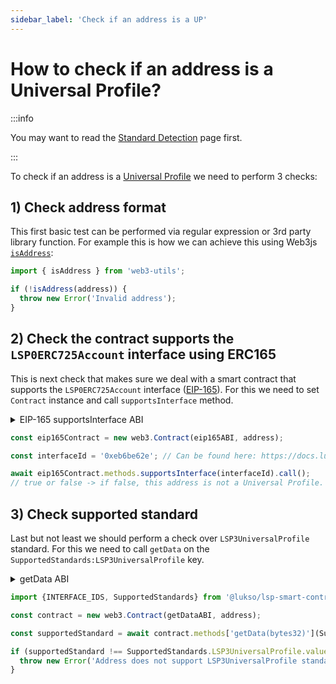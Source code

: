 ```yaml
---
sidebar_label: 'Check if an address is a UP'
---
```


# How to check if an address is a Universal Profile?

:::info

You may want to read the [Standard Detection](../../standards/standard-detection.md) page first.

:::

To check if an address is a [Universal Profile](../../standards/universal-profile/introduction.md) we need to perform 3 checks:

## 1) Check address format

This first basic test can be performed via regular expression or 3rd party library function. For example this is how we can achieve this using Web3js [`isAddress`](https://web3js.readthedocs.io/en/v1.2.11/web3-utils.html#isaddress):

```javascript
import { isAddress } from 'web3-utils';

if (!isAddress(address)) {
  throw new Error('Invalid address');
}
```

## 2) Check the contract supports the `LSP0ERC725Account` interface using ERC165

This is next check that makes sure we deal with a smart contract that supports the `LSP0ERC725Account` interface ([EIP-165](https://eips.ethereum.org/EIPS/eip-165)). For this we need to set `Contract` instance and call `supportsInterface` method.

<details>
<summary>EIP-165 supportsInterface ABI</summary>

```javascript
const eip165ABI = [
  {
    type: 'function',
    stateMutability: 'view',
    outputs: [
      {
        type: 'bool',
        name: '',
        internalType: 'bool',
      },
    ],
    name: 'supportsInterface',
    inputs: [
      {
        type: 'bytes4',
        name: 'interfaceId',
        internalType: 'bytes4',
      },
    ],
  },
];
```

</details>

```javascript
const eip165Contract = new web3.Contract(eip165ABI, address);

const interfaceId = '0xeb6be62e'; // Can be found here: https://docs.lukso.tech/standards/smart-contracts/interface-ids

await eip165Contract.methods.supportsInterface(interfaceId).call();
// true or false -> if false, this address is not a Universal Profile.
```

## 3) Check supported standard

Last but not least we should perform a check over `LSP3UniversalProfile` standard. For this we need to call `getData` on the `SupportedStandards:LSP3UniversalProfile` key.

<details>
<summary>getData ABI</summary>

```javascript
// This ABI can also be imported from @lukso/lsp-smart-contracts npm package

const getDataABI = [
  {
    inputs: [
      {
        internalType: 'bytes32',
        name: 'dataKey',
        type: 'bytes32',
      },
    ],
    name: 'getData',
    outputs: [
      {
        internalType: 'bytes',
        name: 'dataValue',
        type: 'bytes',
      },
    ],
    stateMutability: 'view',
    type: 'function',
  },
];
```

</details>

<!-- prettier-ignore-start -->

```javascript
import {INTERFACE_IDS, SupportedStandards} from '@lukso/lsp-smart-contracts/constants';

const contract = new web3.Contract(getDataABI, address);

const supportedStandard = await contract.methods['getData(bytes32)'](SupportedStandards.LSP3UniversalProfile.key).call();

if (supportedStandard !== SupportedStandards.LSP3UniversalProfile.value) {
  throw new Error('Address does not support LSP3UniversalProfile standard');
}
```

<!-- prettier-ignore-end -->
